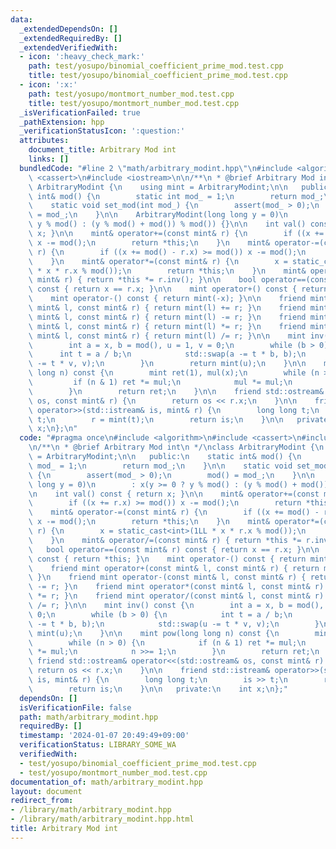 ```yaml
---
data:
  _extendedDependsOn: []
  _extendedRequiredBy: []
  _extendedVerifiedWith:
  - icon: ':heavy_check_mark:'
    path: test/yosupo/binomial_coefficient_prime_mod.test.cpp
    title: test/yosupo/binomial_coefficient_prime_mod.test.cpp
  - icon: ':x:'
    path: test/yosupo/montmort_number_mod.test.cpp
    title: test/yosupo/montmort_number_mod.test.cpp
  _isVerificationFailed: true
  _pathExtension: hpp
  _verificationStatusIcon: ':question:'
  attributes:
    document_title: Arbitrary Mod int
    links: []
  bundledCode: "#line 2 \"math/arbitrary_modint.hpp\"\n#include <algorithm>\n#include\
    \ <cassert>\n#include <iostream>\n\n/**\n * @brief Arbitrary Mod int\n */\nclass\
    \ ArbitraryModint {\n    using mint = ArbitraryModint;\n\n   public:\n    static\
    \ int& mod() {\n        static int mod_ = 1;\n        return mod_;\n    }\n\n\
    \    static void set_mod(int mod_) {\n        assert(mod_ > 0);\n        mod()\
    \ = mod_;\n    }\n\n    ArbitraryModint(long long y = 0)\n        : x(y >= 0 ?\
    \ y % mod() : (y % mod() + mod()) % mod()) {}\n\n    int val() const { return\
    \ x; }\n\n    mint& operator+=(const mint& r) {\n        if ((x += r.x) >= mod())\
    \ x -= mod();\n        return *this;\n    }\n    mint& operator-=(const mint&\
    \ r) {\n        if ((x += mod() - r.x) >= mod()) x -= mod();\n        return *this;\n\
    \    }\n    mint& operator*=(const mint& r) {\n        x = static_cast<int>(1LL\
    \ * x * r.x % mod());\n        return *this;\n    }\n    mint& operator/=(const\
    \ mint& r) { return *this *= r.inv(); }\n\n    bool operator==(const mint& r)\
    \ const { return x == r.x; }\n\n    mint operator+() const { return *this; }\n\
    \    mint operator-() const { return mint(-x); }\n\n    friend mint operator+(const\
    \ mint& l, const mint& r) { return mint(l) += r; }\n    friend mint operator-(const\
    \ mint& l, const mint& r) { return mint(l) -= r; }\n    friend mint operator*(const\
    \ mint& l, const mint& r) { return mint(l) *= r; }\n    friend mint operator/(const\
    \ mint& l, const mint& r) { return mint(l) /= r; }\n\n    mint inv() const {\n\
    \        int a = x, b = mod(), u = 1, v = 0;\n        while (b > 0) {\n      \
    \      int t = a / b;\n            std::swap(a -= t * b, b);\n            std::swap(u\
    \ -= t * v, v);\n        }\n        return mint(u);\n    }\n\n    mint pow(long\
    \ long n) const {\n        mint ret(1), mul(x);\n        while (n > 0) {\n   \
    \         if (n & 1) ret *= mul;\n            mul *= mul;\n            n >>= 1;\n\
    \        }\n        return ret;\n    }\n\n    friend std::ostream& operator<<(std::ostream&\
    \ os, const mint& r) {\n        return os << r.x;\n    }\n\n    friend std::istream&\
    \ operator>>(std::istream& is, mint& r) {\n        long long t;\n        is >>\
    \ t;\n        r = mint(t);\n        return is;\n    }\n\n   private:\n    int\
    \ x;\n};\n"
  code: "#pragma once\n#include <algorithm>\n#include <cassert>\n#include <iostream>\n\
    \n/**\n * @brief Arbitrary Mod int\n */\nclass ArbitraryModint {\n    using mint\
    \ = ArbitraryModint;\n\n   public:\n    static int& mod() {\n        static int\
    \ mod_ = 1;\n        return mod_;\n    }\n\n    static void set_mod(int mod_)\
    \ {\n        assert(mod_ > 0);\n        mod() = mod_;\n    }\n\n    ArbitraryModint(long\
    \ long y = 0)\n        : x(y >= 0 ? y % mod() : (y % mod() + mod()) % mod()) {}\n\
    \n    int val() const { return x; }\n\n    mint& operator+=(const mint& r) {\n\
    \        if ((x += r.x) >= mod()) x -= mod();\n        return *this;\n    }\n\
    \    mint& operator-=(const mint& r) {\n        if ((x += mod() - r.x) >= mod())\
    \ x -= mod();\n        return *this;\n    }\n    mint& operator*=(const mint&\
    \ r) {\n        x = static_cast<int>(1LL * x * r.x % mod());\n        return *this;\n\
    \    }\n    mint& operator/=(const mint& r) { return *this *= r.inv(); }\n\n \
    \   bool operator==(const mint& r) const { return x == r.x; }\n\n    mint operator+()\
    \ const { return *this; }\n    mint operator-() const { return mint(-x); }\n\n\
    \    friend mint operator+(const mint& l, const mint& r) { return mint(l) += r;\
    \ }\n    friend mint operator-(const mint& l, const mint& r) { return mint(l)\
    \ -= r; }\n    friend mint operator*(const mint& l, const mint& r) { return mint(l)\
    \ *= r; }\n    friend mint operator/(const mint& l, const mint& r) { return mint(l)\
    \ /= r; }\n\n    mint inv() const {\n        int a = x, b = mod(), u = 1, v =\
    \ 0;\n        while (b > 0) {\n            int t = a / b;\n            std::swap(a\
    \ -= t * b, b);\n            std::swap(u -= t * v, v);\n        }\n        return\
    \ mint(u);\n    }\n\n    mint pow(long long n) const {\n        mint ret(1), mul(x);\n\
    \        while (n > 0) {\n            if (n & 1) ret *= mul;\n            mul\
    \ *= mul;\n            n >>= 1;\n        }\n        return ret;\n    }\n\n   \
    \ friend std::ostream& operator<<(std::ostream& os, const mint& r) {\n       \
    \ return os << r.x;\n    }\n\n    friend std::istream& operator>>(std::istream&\
    \ is, mint& r) {\n        long long t;\n        is >> t;\n        r = mint(t);\n\
    \        return is;\n    }\n\n   private:\n    int x;\n};"
  dependsOn: []
  isVerificationFile: false
  path: math/arbitrary_modint.hpp
  requiredBy: []
  timestamp: '2024-01-07 20:49:49+09:00'
  verificationStatus: LIBRARY_SOME_WA
  verifiedWith:
  - test/yosupo/binomial_coefficient_prime_mod.test.cpp
  - test/yosupo/montmort_number_mod.test.cpp
documentation_of: math/arbitrary_modint.hpp
layout: document
redirect_from:
- /library/math/arbitrary_modint.hpp
- /library/math/arbitrary_modint.hpp.html
title: Arbitrary Mod int
---
```

